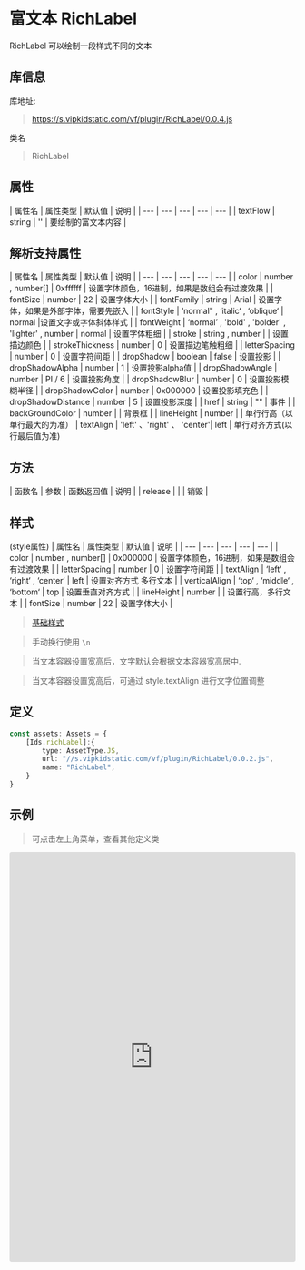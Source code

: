 # 富文本 RichLabel

RichLabel 可以绘制一段样式不同的文本

## 库信息
库地址:
> https://s.vipkidstatic.com/vf/plugin/RichLabel/0.0.4.js

类名
> RichLabel 

## 属性

| 属性名 | 属性类型 | 默认值 | 说明 |
| --- | --- | --- | --- | --- |
| textFlow |  string | '' | 要绘制的富文本内容 |

## 解析支持属性

| 属性名 | 属性类型 | 默认值 | 说明 |
| --- | --- | --- | --- | --- |
| color |  number , number[] | 0xffffff | 设置字体颜色，16进制，如果是数组会有过渡效果 |
| fontSize | number | 22 | 设置字体大小 |
| fontFamily |  string | Arial | 设置字体，如果是外部字体，需要先嵌入 |
| fontStyle | ‘normal" , ‘italic‘ , ‘oblique‘ | normal |设置文字或字体斜体样式 |
| fontWeight |  ‘normal’ , 'bold' , 'bolder' , 'lighter' , number  | normal | 设置字体粗细 |
| stroke |  string , number  |  | 设置描边颜色 |
| strokeThickness |  number  | 0 | 设置描边笔触粗细 |
| letterSpacing | number | 0 | 设置字符间距 |
| dropShadow |  boolean  | false | 设置投影 |
| dropShadowAlpha |  number  | 1 | 设置投影alpha值  |
| dropShadowAngle |  number  | PI / 6 | 设置投影角度 |
| dropShadowBlur |  number  | 0 | 设置投影模糊半径 |
| dropShadowColor |  number  | 0x000000 | 设置投影填充色 |
| dropShadowDistance |  number  | 5 | 设置投影深度 |
| href |  string  | "" | 事件 |
| backGroundColor | number | | 背景框 |
| lineHeight | number | | 单行行高（以单行最大的为准）
| textAlign | 'left' 、'right' 、 'center'| left | 单行对齐方式(以行最后值为准)

## 方法
| 函数名 | 参数 | 函数返回值 | 说明 |
| release |  |  | 销毁 |

## 样式

(style属性)
| 属性名 | 属性类型 | 默认值 | 说明 |
| --- | --- | --- | --- | --- |
| color |  number , number[] | 0x000000 | 设置字体颜色，16进制，如果是数组会有过渡效果 |
| letterSpacing | number | 0 | 设置字符间距 |
| textAlign | ‘left‘ , ‘right‘ , ‘center‘ | left | 设置对齐方式 多行文本 |
| verticalAlign | ‘top‘ , ‘middle‘ , ‘bottom‘ | top | 设置垂直对齐方式 |
| lineHeight | number |  | 设置行高，多行文本 |
| fontSize | number | 22 | 设置字体大小 |

> [基础样式](/handbook/style.html#样式)

> 手动换行使用 `\n`

> 当文本容器设置宽高后，文字默认会根据文本容器宽高居中.

> 当文本容器设置宽高后，可通过 style.textAlign 进行文字位置调整

## 定义
``` typescript
const assets: Assets = {
    [Ids.richLabel]:{
        type: AssetType.JS,
        url: "//s.vipkidstatic.com/vf/plugin/RichLabel/0.0.2.js",
        name: "RichLabel",
    }
}
```

## 示例

> 可点击左上角菜单，查看其他定义类

   <iframe src="https://codesandbox.io/embed/richlabelexample-ocnb8?fontsize=14&hidenavigation=1&module=%2Fsrc%2Fcomponents.ts&theme=dark"
     style="width:100%; height:720px; border:0; border-radius: 4px; overflow:hidden;"
     title="richLabelExample"
     allow="accelerometer; ambient-light-sensor; camera; encrypted-media; geolocation; gyroscope; hid; microphone; midi; payment; usb; vr; xr-spatial-tracking"
     sandbox="allow-forms allow-modals allow-popups allow-presentation allow-same-origin allow-scripts"
   ></iframe>